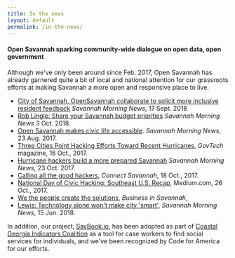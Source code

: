 ```yaml
---
title: In the news
layout: default
permalink: /in-the-news/
---
```



#### Open Savannah sparking community-wide dialogue on open data, open government

Although we've only been around since Feb. 2017, Open Savannah has already garnered quite a bit of local and national attention for our grassroots efforts at making Savannah a more open and responsive place to live.

* [City of Savannah, OpenSavannah collaborate to solicit more inclusive resident feedback](https://www.savannahnow.com/news/20180917/savannah-seeking-public-input-for-2019-budget) *Savannah Morning News*, 17 Sept. 2018
* [Rob Lingle: Share your Savannah budget priorities](https://www.savannahnow.com/business/20181003/rob-lingle-share-your-savannah-budget-priorities) *Savannah Morning News* 3 Oct. 2018.
* [Open Savannah makes civic life accessible](http://savannahnow.com/news/column/2017-08-23/papy-open-savannah-makes-civic-life-accessible). *Savannah Morning News*, 23 Aug. 2017.
* [Three Cities Point Hacking Efforts Toward Recent Hurricanes](http://www.govtech.com/civic/3-Cities-Point-Hacking-Efforts-toward-Recent-Hurricanes.html), *GovTech* magazine, 16 Oct., 2017.
* [Hurricane hackers build a more prepared Savannah](http://savannahnow.com/news/2017-10-23/hurricane-hackers-build-more-prepared-savannah) *Savannah Morning News*, 23 Oct. 2017.
* [Calling all the good hackers](https://www.connectsavannah.com/savannah/calling-all-the-good-hackers/Content?oid=5961452), *Connect Savannah*, 18 Oct., 2017.
* [National Day of Civic Hacking: Southeast U.S. Recap](https://medium.com/@robdotd/national-day-of-civic-hacking-southeast-u-s-recap-29742ca32b20), Medium.com, 26 Oct., 2017.
* [We the people create the solutions](http://savannahnow.com/news/2017-10-18/papy-we-people-create-solutions), *Business in Savannah*,
* [Lewis: Technology alone won't make city 'smart'](http://www.savannahnow.com/business/20180615/lewis-technology-alone-wont-make-city-smart?start=2), *Savannah Morning News*, 15 Jun. 2018.

In addition, our project, [SavBook.io](https://savbook.io), has been adopted as part of [Coastal Georgia Indicators Coalition](http://coastalgaindicators.org) as a tool for case workers to find social services for individuals, and we've been recognized by Code for America for our efforts.